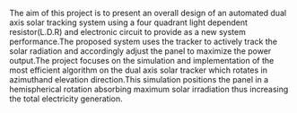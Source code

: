 The aim of this project is to present an overall design of an automated dual axis solar tracking system using a four quadrant light dependent resistor(L.D.R) and electronic circuit to provide as a new system performance.The proposed system uses the tracker to actively track the solar radiation and accordingly adjust the panel to maximize the power output.The project focuses on the simulation and implementation of the most efficient algorithm on the dual axis solar tracker which rotates in azimuthand elevation direction.This simulation positions the panel in a hemispherical rotation absorbing maximum solar irradiation thus increasing the total electricity generation.

